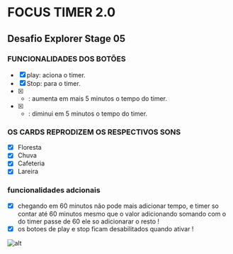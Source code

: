 # FOCUS TIMER 2.0

## Desafio Explorer Stage 05

### FUNCIONALIDADES DOS BOTÕES
- [x] play: aciona o timer.
- [x] Stop: para o timer.
- [x] +   : aumenta em mais 5 minutos o tempo do timer.
- [x] -   : diminui em 5 minutos o tempo do timer.

### OS CARDS REPRODIZEM OS RESPECTIVOS SONS

- [X] Floresta
- [X] Chuva
- [X] Cafeteria
- [X] Lareira

### funcionalidades adcionais

- [x] chegando em 60 minutos não pode mais adicionar tempo, e timer so contar até 60 minutos mesmo que o valor adicionando somando com o do timer passe de 60 ele so adicionarar o resto !
- [x] os botoes de play e stop ficam desabilitados quando ativar !

![alt](https://i.imgur.com/dB1SDtt.png)